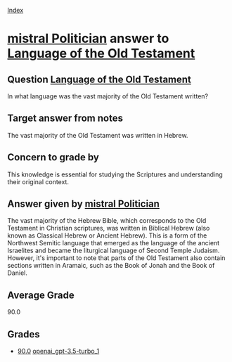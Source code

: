
[Index](../../../index.md)
# [mistral Politician](../../answering_models/mistral_Politician.md) answer to [Language of the Old Testament](../../questions/Language_of_the_Old_Testament.md)

## Question [Language of the Old Testament](../../questions/Language_of_the_Old_Testament.md)
In what language was the vast majority of the Old Testament written?

## Target answer from notes
The vast majority of the Old Testament was written in Hebrew.

## Concern to grade by
This knowledge is essential for studying the Scriptures and understanding their original context.

## Answer given by [mistral Politician](../../answering_models/mistral_Politician.md)
 The vast majority of the Hebrew Bible, which corresponds to the Old Testament in Christian scriptures, was written in Biblical Hebrew (also known as Classical Hebrew or Ancient Hebrew). This is a form of the Northwest Semitic language that emerged as the language of the ancient Israelites and became the liturgical language of Second Temple Judaism. However, it's important to note that parts of the Old Testament also contain sections written in Aramaic, such as the Book of Jonah and the Book of Daniel.

## Average Grade
90.0

## Grades
 * [90.0](./Language_of_the_Old_Testament_grades/openai_gpt-3.5-turbo_1.md) [openai_gpt-3.5-turbo_1](../../grading_models/openai_gpt-3.5-turbo_1.md)
